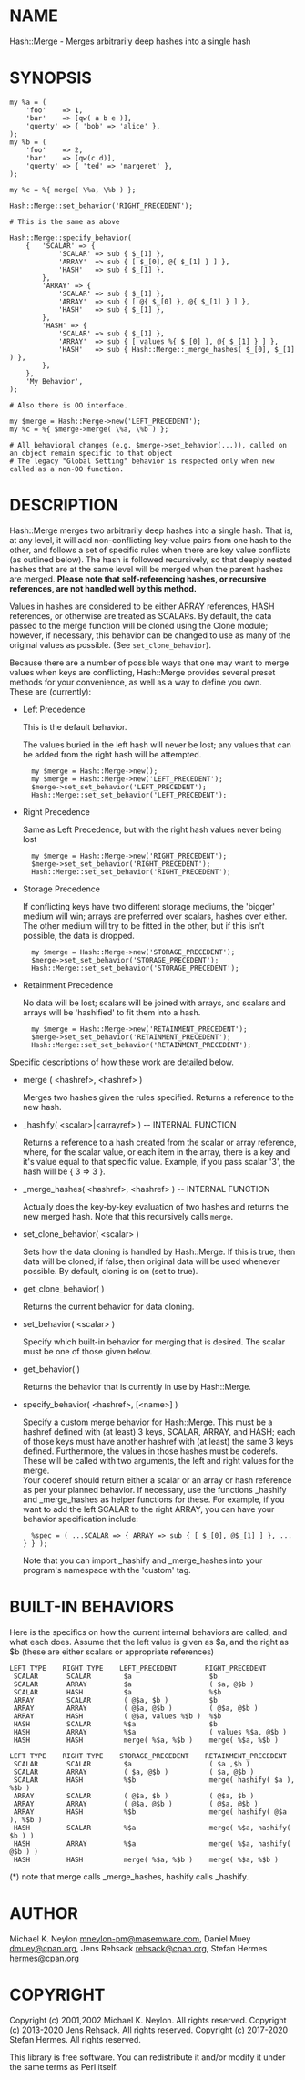 # NAME

Hash::Merge - Merges arbitrarily deep hashes into a single hash

# SYNOPSIS

    my %a = (
        'foo'    => 1,
        'bar'    => [qw( a b e )],
        'querty' => { 'bob' => 'alice' },
    );
    my %b = (
        'foo'    => 2,
        'bar'    => [qw(c d)],
        'querty' => { 'ted' => 'margeret' },
    );
    
    my %c = %{ merge( \%a, \%b ) };
    
    Hash::Merge::set_behavior('RIGHT_PRECEDENT');
    
    # This is the same as above
    
    Hash::Merge::specify_behavior(
        {   'SCALAR' => {
                'SCALAR' => sub { $_[1] },
                'ARRAY'  => sub { [ $_[0], @{ $_[1] } ] },
                'HASH'   => sub { $_[1] },
            },
            'ARRAY' => {
                'SCALAR' => sub { $_[1] },
                'ARRAY'  => sub { [ @{ $_[0] }, @{ $_[1] } ] },
                'HASH'   => sub { $_[1] },
            },
            'HASH' => {
                'SCALAR' => sub { $_[1] },
                'ARRAY'  => sub { [ values %{ $_[0] }, @{ $_[1] } ] },
                'HASH'   => sub { Hash::Merge::_merge_hashes( $_[0], $_[1] ) },
            },
        },
        'My Behavior',
    );
    
    # Also there is OO interface.
    
    my $merge = Hash::Merge->new('LEFT_PRECEDENT');
    my %c = %{ $merge->merge( \%a, \%b ) };
    
    # All behavioral changes (e.g. $merge->set_behavior(...)), called on an object remain specific to that object
    # The legacy "Global Setting" behavior is respected only when new called as a non-OO function.

# DESCRIPTION

Hash::Merge merges two arbitrarily deep hashes into a single hash.  That
is, at any level, it will add non-conflicting key-value pairs from one
hash to the other, and follows a set of specific rules when there are key
value conflicts (as outlined below).  The hash is followed recursively,
so that deeply nested hashes that are at the same level will be merged 
when the parent hashes are merged.  **Please note that self-referencing
hashes, or recursive references, are not handled well by this method.**

Values in hashes are considered to be either ARRAY references, 
HASH references, or otherwise are treated as SCALARs.  By default, the 
data passed to the merge function will be cloned using the Clone module; 
however, if necessary, this behavior can be changed to use as many of 
the original values as possible.  (See `set_clone_behavior`). 

Because there are a number of possible ways that one may want to merge
values when keys are conflicting, Hash::Merge provides several preset
methods for your convenience, as well as a way to define you own.  
These are (currently):

- Left Precedence

    This is the default behavior.

    The values buried in the left hash will never
    be lost; any values that can be added from the right hash will be
    attempted.

        my $merge = Hash::Merge->new();
        my $merge = Hash::Merge->new('LEFT_PRECEDENT');
        $merge->set_set_behavior('LEFT_PRECEDENT');
        Hash::Merge::set_set_behavior('LEFT_PRECEDENT');

- Right Precedence

    Same as Left Precedence, but with the right
    hash values never being lost

        my $merge = Hash::Merge->new('RIGHT_PRECEDENT');
        $merge->set_set_behavior('RIGHT_PRECEDENT');
        Hash::Merge::set_set_behavior('RIGHT_PRECEDENT');

- Storage Precedence

    If conflicting keys have two different
    storage mediums, the 'bigger' medium will win; arrays are preferred over
    scalars, hashes over either.  The other medium will try to be fitted in
    the other, but if this isn't possible, the data is dropped.

        my $merge = Hash::Merge->new('STORAGE_PRECEDENT');
        $merge->set_set_behavior('STORAGE_PRECEDENT');
        Hash::Merge::set_set_behavior('STORAGE_PRECEDENT');

- Retainment Precedence

    No data will be lost; scalars will be joined
    with arrays, and scalars and arrays will be 'hashified' to fit them into
    a hash.

        my $merge = Hash::Merge->new('RETAINMENT_PRECEDENT');
        $merge->set_set_behavior('RETAINMENT_PRECEDENT');
        Hash::Merge::set_set_behavior('RETAINMENT_PRECEDENT');

Specific descriptions of how these work are detailed below.

- merge ( &lt;hashref>, &lt;hashref> )

    Merges two hashes given the rules specified.  Returns a reference to 
    the new hash.

- \_hashify( &lt;scalar>|&lt;arrayref> ) -- INTERNAL FUNCTION

    Returns a reference to a hash created from the scalar or array reference, 
    where, for the scalar value, or each item in the array, there is a key
    and it's value equal to that specific value.  Example, if you pass scalar
    '3', the hash will be { 3 => 3 }.

- \_merge\_hashes( &lt;hashref>, &lt;hashref> ) -- INTERNAL FUNCTION

    Actually does the key-by-key evaluation of two hashes and returns 
    the new merged hash.  Note that this recursively calls `merge`.

- set\_clone\_behavior( &lt;scalar> ) 

    Sets how the data cloning is handled by Hash::Merge.  If this is true,
    then data will be cloned; if false, then original data will be used
    whenever possible.  By default, cloning is on (set to true).

- get\_clone\_behavior( )

    Returns the current behavior for data cloning.

- set\_behavior( &lt;scalar> )

    Specify which built-in behavior for merging that is desired.  The scalar
    must be one of those given below.

- get\_behavior( )

    Returns the behavior that is currently in use by Hash::Merge.

- specify\_behavior( &lt;hashref>, \[&lt;name>\] )

    Specify a custom merge behavior for Hash::Merge.  This must be a hashref
    defined with (at least) 3 keys, SCALAR, ARRAY, and HASH; each of those
    keys must have another hashref with (at least) the same 3 keys defined.
    Furthermore, the values in those hashes must be coderefs.  These will be
    called with two arguments, the left and right values for the merge.  
    Your coderef should return either a scalar or an array or hash reference
    as per your planned behavior.  If necessary, use the functions
    \_hashify and \_merge\_hashes as helper functions for these.  For example,
    if you want to add the left SCALAR to the right ARRAY, you can have your
    behavior specification include:

        %spec = ( ...SCALAR => { ARRAY => sub { [ $_[0], @$_[1] ] }, ... } } );

    Note that you can import \_hashify and \_merge\_hashes into your program's
    namespace with the 'custom' tag.

# BUILT-IN BEHAVIORS

Here is the specifics on how the current internal behaviors are called, 
and what each does.  Assume that the left value is given as $a, and
the right as $b (these are either scalars or appropriate references)

    LEFT TYPE    RIGHT TYPE    LEFT_PRECEDENT       RIGHT_PRECEDENT
     SCALAR       SCALAR        $a                   $b
     SCALAR       ARRAY         $a                   ( $a, @$b )
     SCALAR       HASH          $a                   %$b
     ARRAY        SCALAR        ( @$a, $b )          $b
     ARRAY        ARRAY         ( @$a, @$b )         ( @$a, @$b )
     ARRAY        HASH          ( @$a, values %$b )  %$b 
     HASH         SCALAR        %$a                  $b
     HASH         ARRAY         %$a                  ( values %$a, @$b )
     HASH         HASH          merge( %$a, %$b )    merge( %$a, %$b )

    LEFT TYPE    RIGHT TYPE    STORAGE_PRECEDENT    RETAINMENT_PRECEDENT
     SCALAR       SCALAR        $a                   ( $a ,$b )
     SCALAR       ARRAY         ( $a, @$b )          ( $a, @$b )
     SCALAR       HASH          %$b                  merge( hashify( $a ), %$b )
     ARRAY        SCALAR        ( @$a, $b )          ( @$a, $b )
     ARRAY        ARRAY         ( @$a, @$b )         ( @$a, @$b )
     ARRAY        HASH          %$b                  merge( hashify( @$a ), %$b )
     HASH         SCALAR        %$a                  merge( %$a, hashify( $b ) )
     HASH         ARRAY         %$a                  merge( %$a, hashify( @$b ) )
     HASH         HASH          merge( %$a, %$b )    merge( %$a, %$b )

(\*) note that merge calls \_merge\_hashes, hashify calls \_hashify.

# AUTHOR

Michael K. Neylon <mneylon-pm@masemware.com>,
Daniel Muey <dmuey@cpan.org>,
Jens Rehsack <rehsack@cpan.org>,
Stefan Hermes <hermes@cpan.org>

# COPYRIGHT

Copyright (c) 2001,2002 Michael K. Neylon. All rights reserved.
Copyright (c) 2013-2020 Jens Rehsack. All rights reserved.
Copyright (c) 2017-2020 Stefan Hermes. All rights reserved.

This library is free software.  You can redistribute it and/or modify it 
under the same terms as Perl itself.
